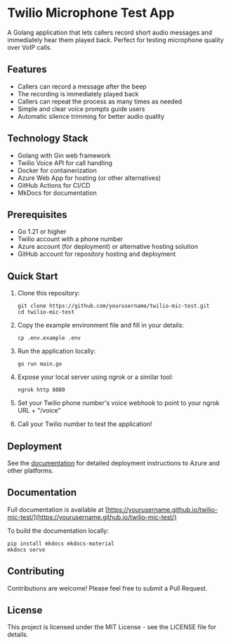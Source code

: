 # Twilio Microphone Test App

A Golang application that lets callers record short audio messages and immediately hear them played back. Perfect for testing microphone quality over VoIP calls.

## Features

- Callers can record a message after the beep
- The recording is immediately played back
- Callers can repeat the process as many times as needed
- Simple and clear voice prompts guide users
- Automatic silence trimming for better audio quality

## Technology Stack

- Golang with Gin web framework
- Twilio Voice API for call handling
- Docker for containerization
- Azure Web App for hosting (or other alternatives)
- GitHub Actions for CI/CD
- MkDocs for documentation

## Prerequisites

- Go 1.21 or higher
- Twilio account with a phone number
- Azure account (for deployment) or alternative hosting solution
- GitHub account for repository hosting and deployment

## Quick Start

1. Clone this repository:
   ```
   git clone https://github.com/yourusername/twilio-mic-test.git
   cd twilio-mic-test
   ```

2. Copy the example environment file and fill in your details:
   ```
   cp .env.example .env
   ```

3. Run the application locally:
   ```
   go run main.go
   ```

4. Expose your local server using ngrok or a similar tool:
   ```
   ngrok http 8080
   ```

5. Set your Twilio phone number's voice webhook to point to your ngrok URL + "/voice"

6. Call your Twilio number to test the application!

## Deployment

See the [documentation](https://yourusername.github.io/twilio-mic-test/) for detailed deployment instructions to Azure and other platforms.

## Documentation

Full documentation is available at [https://yourusername.github.io/twilio-mic-test/](https://yourusername.github.io/twilio-mic-test/)

To build the documentation locally:
```
pip install mkdocs mkdocs-material
mkdocs serve
```

## Contributing

Contributions are welcome! Please feel free to submit a Pull Request.

## License

This project is licensed under the MIT License - see the LICENSE file for details.